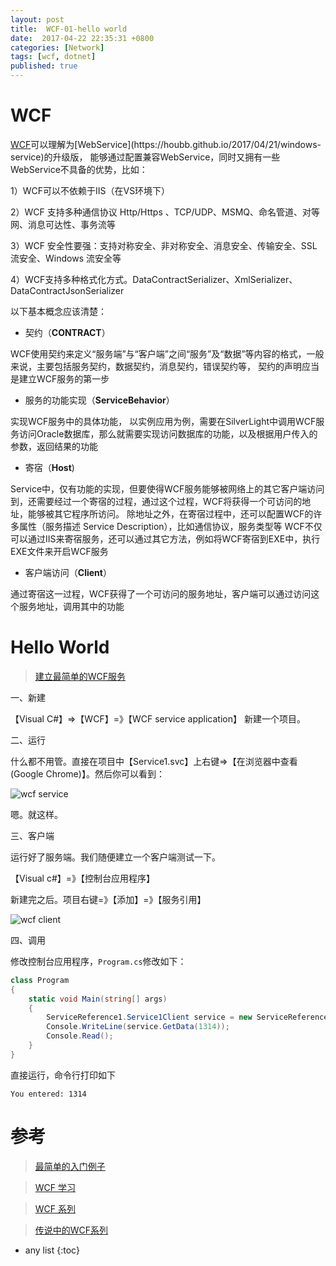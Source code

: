 ```yaml
---
layout: post
title:  WCF-01-hello world
date:  2017-04-22 22:35:31 +0800
categories: [Network]
tags: [wcf, dotnet]
published: true
---
```



# WCF 

[WCF](https://msdn.microsoft.com/zh-cn/library/ms731190(v=vs.110).aspx)可以理解为[WebService](https://houbb.github.io/2017/04/21/windows-service)的升级版，
能够通过配置兼容WebService，同时又拥有一些WebService不具备的优势，比如：

1）WCF可以不依赖于IIS（在VS环境下）

2）WCF 支持多种通信协议 Http/Https 、TCP/UDP、MSMQ、命名管道、对等网、消息可达性、事务流等

3）WCF 安全性要强：支持对称安全、非对称安全、消息安全、传输安全、SSL 流安全、Windows 流安全等

4）WCF支持多种格式化方式。DataContractSerializer、XmlSerializer、  DataContractJsonSerializer


以下基本概念应该清楚：

- 契约（**CONTRACT**）

WCF使用契约来定义“服务端”与“客户端”之间“服务”及“数据”等内容的格式，一般来说，主要包括服务契约，数据契约，消息契约，错误契约等，
契约的声明应当是建立WCF服务的第一步
 
- 服务的功能实现（**ServiceBehavior**）

实现WCF服务中的具体功能，
以实例应用为例，需要在SilverLight中调用WCF服务访问Oracle数据库，那么就需要实现访问数据库的功能，以及根据用户传入的参数，返回结果的功能
 
- 寄宿（**Host**)

Service中，仅有功能的实现，但要使得WCF服务能够被网络上的其它客户端访问到，还需要经过一个寄宿的过程，通过这个过程，WCF将获得一个可访问的地址，能够被其它程序所访问。
除地址之外，在寄宿过程中，还可以配置WCF的许多属性（服务描述 Service Description），比如通信协议，服务类型等
WCF不仅可以通过IIS来寄宿服务，还可以通过其它方法，例如将WCF寄宿到EXE中，执行EXE文件来开启WCF服务
 
- 客户端访问（**Client**）

通过寄宿这一过程，WCF获得了一个可访问的服务地址，客户端可以通过访问这个服务地址，调用其中的功能



# Hello World

> [建立最简单的WCF服务](http://blog.csdn.net/rrrrssss00/article/details/7979699)

一、新建

【Visual C#】=>【WCF】=》【WCF service application】 新建一个项目。


二、运行

什么都不用管。直接在项目中【Service1.svc】上右键=>【在浏览器中查看(Google Chrome)】。然后你可以看到：

![wcf service](https://raw.githubusercontent.com/houbb/resource/master/img/network/wcf/2017-04-22-wcf-service.jpg)

嗯。就这样。


三、客户端

运行好了服务端。我们随便建立一个客户端测试一下。

【Visual c#】=》【控制台应用程序】

新建完之后。项目右键=》【添加】=》【服务引用】

![wcf client](https://raw.githubusercontent.com/houbb/resource/master/img/network/wcf/2017-04-22-wcf-client.png)

四、调用
    
修改控制台应用程序，`Program.cs`修改如下：

```c#
class Program
{
    static void Main(string[] args)
    {
        ServiceReference1.Service1Client service = new ServiceReference1.Service1Client();
        Console.WriteLine(service.GetData(1314));
        Console.Read();
    }
}
```

直接运行，命令行打印如下

```
You entered: 1314
```

    
    


# 参考

> [最简单的入门例子](http://blog.csdn.net/binggetong/article/details/54647575?foxhandler=RssReadRenderProcessHandler)

> [WCF 学习](http://blog.csdn.net/rrrrssss00/article/details/7979158)

> [WCF 系列](http://www.cnblogs.com/huangxincheng/category/698705.html)

> [传说中的WCF系列](http://blog.csdn.net/column/details/wcf-example-come.html)


* any list
{:toc}


